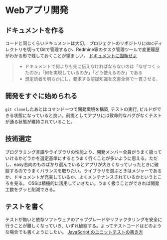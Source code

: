 # Webアプリ開発

## ドキュメントを作る

コードと同じくらいドキュメントは大切。
プロジェクトのリポジトリにdocディレクトリを切ってGitで管理するか、Redmine等のタスク管理ツールで変更履歴がわかる形で残しておくことが望ましい。
[ドキュメントに固執せよ](https://gfngfn.github.io/ja/posts/2022-06-18-be-a-documentation-geek/)

> -   ドキュメントで何よりも先に伝えなければならないのは「なぜつくったのか」「何を実現しているのか」「どう使えるのか」である
> -   想定読者を明らかにし，要求する前提知識を文書全体で一貫させる．

## 開発をすぐに始められる

`git clone`したあとはコマンド一つで開発環境を構築, テストの実行, ビルドができる状態になっていると良い。前提としてアプリには致命的なバグがなくテストが通る状態が維持されていること。

## 技術選定

プログラミング言語やライブラリの性能より、開発メンバー全員がうまく扱っていけるかどうかを選定基準にするとうまく行くことが多いように思える。ただし、easy志向のものばかり選んでいるとアプリが大きくなっていったときに破綻するのでうまくバランスを取りたい。ライブラリを選ぶときはメジャーであるか、ドキュメントが充実しているか、よくメンテナンスされているかというところを見る。
OSSは積極的に活用していきたい。うまく扱うことができれば開発工数をグッと削減できる。

## テストを書く

テストが無いと依存ソフトウェアのアップグレードやリファクタリングを安全に行うことが難しくなっていき、いずれ破綻する。よってテストコードはどのような場合でも書くようにしたい。
[JavaScript のユニットテストの書き方](https://zenn.dev/mizchi/articles/my-test-policy)
